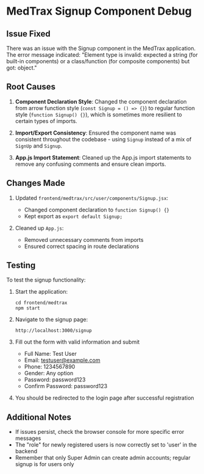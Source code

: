# MedTrax Signup Component Debug

## Issue Fixed
There was an issue with the Signup component in the MedTrax application. The error message indicated: "Element type is invalid: expected a string (for built-in components) or a class/function (for composite components) but got: object."

## Root Causes
1. **Component Declaration Style**: Changed the component declaration from arrow function style (`const Signup = () => {}`) to regular function style (`function Signup() {}`), which is sometimes more resilient to certain types of imports.

2. **Import/Export Consistency**: Ensured the component name was consistent throughout the codebase - using `Signup` instead of a mix of `SignUp` and `Signup`.

3. **App.js Import Statement**: Cleaned up the App.js import statements to remove any confusing comments and ensure clean imports.

## Changes Made
1. Updated `frontend/medtrax/src/user/components/Signup.jsx`:
   - Changed component declaration to `function Signup() {}`
   - Kept export as `export default Signup;`

2. Cleaned up `App.js`:
   - Removed unnecessary comments from imports
   - Ensured correct spacing in route declarations

## Testing
To test the signup functionality:

1. Start the application:
   ```
   cd frontend/medtrax
   npm start
   ```

2. Navigate to the signup page:
   ```
   http://localhost:3000/signup
   ```

3. Fill out the form with valid information and submit
   - Full Name: Test User
   - Email: testuser@example.com
   - Phone: 1234567890
   - Gender: Any option
   - Password: password123
   - Confirm Password: password123

4. You should be redirected to the login page after successful registration

## Additional Notes
- If issues persist, check the browser console for more specific error messages
- The "role" for newly registered users is now correctly set to 'user' in the backend
- Remember that only Super Admin can create admin accounts; regular signup is for users only
